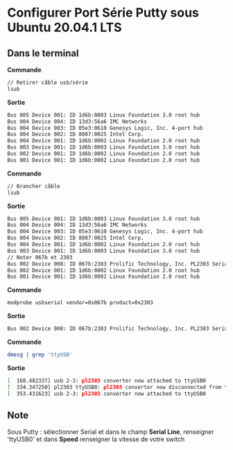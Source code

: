 # Configurer Port Série Putty sous Ubuntu 20.04.1 LTS



## Dans le terminal


**Commande**

```bash
// Retirer câble usb/série
lsub
```

**Sortie**

```bash
Bus 005 Device 001: ID 1d6b:0003 Linux Foundation 3.0 root hub
Bus 004 Device 004: ID 13d3:56a6 IMC Networks 
Bus 004 Device 003: ID 05e3:0610 Genesys Logic, Inc. 4-port hub
Bus 004 Device 002: ID 8087:0025 Intel Corp. 
Bus 004 Device 001: ID 1d6b:0002 Linux Foundation 2.0 root hub
Bus 003 Device 001: ID 1d6b:0003 Linux Foundation 3.0 root hub
Bus 002 Device 001: ID 1d6b:0002 Linux Foundation 2.0 root hub
Bus 001 Device 001: ID 1d6b:0002 Linux Foundation 2.0 root hub
```



**Commande**

```bash
// Brancher câble
lsub
```

**Sortie**

```bash
Bus 005 Device 001: ID 1d6b:0003 Linux Foundation 3.0 root hub
Bus 004 Device 004: ID 13d3:56a6 IMC Networks 
Bus 004 Device 003: ID 05e3:0610 Genesys Logic, Inc. 4-port hub
Bus 004 Device 002: ID 8087:0025 Intel Corp. 
Bus 004 Device 001: ID 1d6b:0002 Linux Foundation 2.0 root hub
Bus 003 Device 001: ID 1d6b:0003 Linux Foundation 3.0 root hub
// Noter 067b et 2303
Bus 002 Device 008: ID 067b:2303 Prolific Technology, Inc. PL2303 Serial Port
Bus 002 Device 001: ID 1d6b:0002 Linux Foundation 2.0 root hub
Bus 001 Device 001: ID 1d6b:0002 Linux Foundation 2.0 root hub
```



**Commande**

```bash
modprobe usbserial vendor=0x067b product=0x2303
```

**Sortie**

```bash
Bus 002 Device 008: ID 067b:2303 Prolific Technology, Inc. PL2303 Serial Port
```



**Commande**

```bash
dmesg | grep 'ttyUSB'
```

**Sortie**

```bash
[  168.482337] usb 2-3: pl2303 converter now attached to ttyUSB0
[  334.347250] pl2303 ttyUSB0: pl2303 converter now disconnected from ttyUSB0
[  353.431623] usb 2-3: pl2303 converter now attached to ttyUSB0
```



## Note

Sous Putty : sélectionner Serial et dans le champ **Serial Line**, renseigner 'ttyUSB0' et dans **Speed** renseigner la vitesse de votre switch